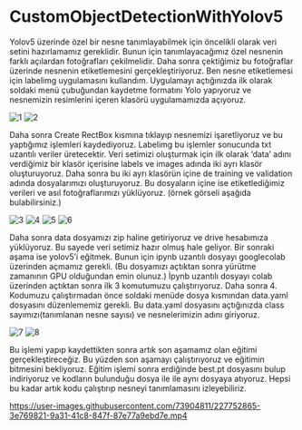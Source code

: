 # CustomObjectDetectionWithYolov5
 
Yolov5 üzerinde özel bir nesne tanımlayabilmek için öncelikli olarak veri setini hazırlamamız gereklidir. Bunun için tanımlayacağımız özel nesnenin farklı açılardan fotoğrafları çekilmelidir. Daha sonra çektiğimiz bu fotoğraflar üzerinde nesnenin etiketlemesini gerçekleştiriyoruz. Ben nesne etiketlemesi için labelimg uygulamasını kullandım. Uygulamayı açtığınızda ilk olarak soldaki menü çubuğundan kaydetme formatını Yolo yapıyoruz ve nesnemizin resimlerini içeren klasörü uygulamamızda açıyoruz.

![1](https://user-images.githubusercontent.com/73904811/227752835-26947d2c-c5cd-433f-9d0d-d8f3f473bb6a.png)
![2](https://user-images.githubusercontent.com/73904811/227752840-882ecdcf-5a1c-481e-8649-8bb9c6c54203.png)

Daha sonra Create RectBox kısmına tıklayıp nesnemizi işaretliyoruz ve bu yaptığımız işlemleri kaydediyoruz. Labelimg bu işlemler sonucunda txt uzantılı veriler üretecektir. Veri setimizi oluşturmak için ilk olarak ‘data’ adını verdiğimiz bir klasör içerisine labels ve images adında iki ayrı klasör oluşturuyoruz. Daha sonra bu iki ayrı klasörün içine de training ve validation adında dosyalarımızı oluşturuyoruz. Bu dosyaların içine ise etiketlediğimiz verileri ve asıl fotoğraflarımızı yüklüyoruz. (örnek görseli aşağıda bulabilirsiniz.) 


![3](https://user-images.githubusercontent.com/73904811/227752845-eb2dd5bf-8b1c-40fc-8a9e-9e078a657650.png)
![4](https://user-images.githubusercontent.com/73904811/227752847-4b915e8d-5610-4b16-8baa-00f9f1b90cd4.png)
![5](https://user-images.githubusercontent.com/73904811/227752849-d967314b-990a-44e9-9d5a-499f3d7e897a.png)
![6](https://user-images.githubusercontent.com/73904811/227752851-1b76620b-a2d5-439d-8b3e-a45d19fd3c4e.png)


Daha sonra data dosyamızı zip haline getiriyoruz ve drive hesabımıza yüklüyoruz. Bu sayede veri setimiz hazır olmuş hale geliyor.
Bir sonraki aşama ise yolov5’i eğitmek. Bunun için ipynb uzantılı dosyayı googlecolab üzerinden açmamız gerekli. (Bu dosyamızı açtıktan sonra yürütme zamanının GPU olduğundan emin olunuz.) 
İpynb uzantılı dosyayı colab üzerinden açtıktan sonra ilk 3 komutumuzu çalıştırıyoruz. Daha sonra 4. Kodumuzu çalıştırmadan önce soldaki menüde dosya kısmından data.yaml dosyasını düzenlememiz gerekli. Bu data.yaml dosyasını açtığınızda class sayımızı(tanımlanan nesne sayısı) ve nesnelerimizin adını giriyoruz.

![7](https://user-images.githubusercontent.com/73904811/227752856-509b589d-a8c5-4e47-b084-6592f0f3d8c2.png)
![8](https://user-images.githubusercontent.com/73904811/227752859-e9f36587-0bdc-406d-8256-edba68baf3f1.png)


Bu işlemi yapıp kaydettikten sonra artık son aşamamız olan eğitimi gerçekleştireceğiz. Bu yüzden son aşamayı çalıştırıyoruz ve eğitimin bitmesini bekliyoruz.
Eğitim işlemi sonra erdiğinde best.pt dosyasını bulup indiriyoruz ve kodların bulunduğu dosya ile ile aynı dosyaya atıyoruz. Hepsi bu kadar artık kodu çalıştırıp nesneyi tanımlamasını izleyebiliriz.

https://user-images.githubusercontent.com/73904811/227752865-3e769821-9a31-41c8-847f-87e77a9ebd7e.mp4


